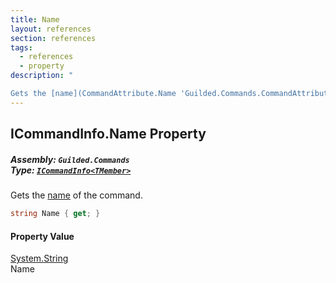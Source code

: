 ```yaml
---
title: Name
layout: references
section: references
tags:
  - references
  - property
description: "

Gets the [name](CommandAttribute.Name 'Guilded.Commands.CommandAttribute.Name') of the command."
---
```


## ICommandInfo<TMember>.Name Property
##### **Assembly:** `Guilded.Commands`<br/>**Type:** [`ICommandInfo<TMember>`](ICommandInfo_TMember_ 'Guilded.Commands.ICommandInfo<TMember>')

Gets the [name](CommandAttribute.Name 'Guilded.Commands.CommandAttribute.Name') of the command.

```csharp
string Name { get; }
```

#### Property Value
[System.String](https://docs.microsoft.com/en-us/dotnet/api/System.String 'System.String')  
Name